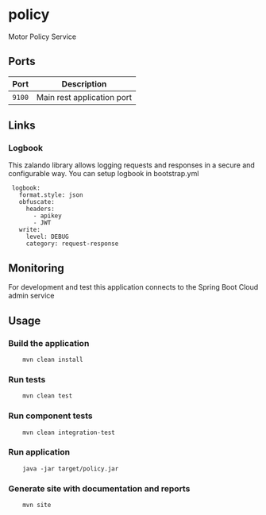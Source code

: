 # policy

Motor Policy Service

## Ports

| Port | Description |
| --- | --- |
| `9100` | Main rest application port |

## Links

### Logbook
This zalando library allows logging requests and responses in a secure and configurable way. You can setup logbook in bootstrap.yml
```
 logbook:
   format.style: json
   obfuscate:
     headers:
       - apikey
       - JWT
   write:
     level: DEBUG
     category: request-response
```

## Monitoring

For development and test this application connects to the Spring Boot Cloud admin service

## Usage

### Build the application
```
    mvn clean install
```
### Run tests
```
    mvn clean test
```
### Run component tests
```
    mvn clean integration-test
```
### Run application
```
    java -jar target/policy.jar
```
### Generate site with documentation and reports
```
    mvn site
```


